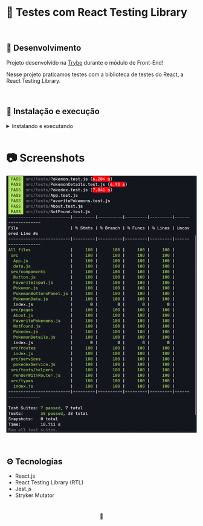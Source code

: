 # 👾 Testes com React Testing Library

<br />

## 📡 Desenvolvimento

Projeto desenvolvido na <a href="https://betrybe.com/" target="_blank">Trybe</a> durante o módulo de Front-End!

Nesse projeto praticamos testes com a biblioteca de testes do React, a React Testing Library.

<br />

## 🚀 Instalação e execução

  <details>
    <summary>Instalando e executando</summary>
    <br />

### 1 - Clone o repositório:

```
git clone git@github.com:lauropera/tests-with-react-testing-library.git
```

### 2 - Apos ter o repositório clonado em sua maquina, execute este comando para acessar a pasta do projeto:

```sh
cd tests-with-react-testing-library
```

### 3 - Dentro da pasta do projeto, execute o comando abaixo para instalar as dependências do projeto:

```sh
npm install
```

### 4 - Dentro da pasta do projeto, execute o comando abaixo para rodar a cobertura de testes:

```sh
npm run test-coverage
```

  </details>
<br />

# 📷 Screenshots

![PC Screenshot](./imgs/Preview-Coverage.png)

<br />

## ⚙️ Tecnologias

* React.js
* React Testing Library (RTL)
* Jest.js
* Stryker Mutator

#

<div>
  <p align="center">🍐</p>
</div>
